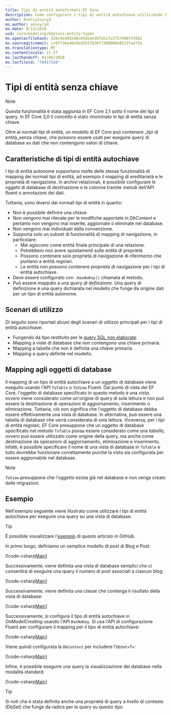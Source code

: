 ```yaml
---
title: Tipi di entità autofirmati-EF Core
description: Come configurare i tipi di entità autochiave utilizzando Entity Framework Core
author: AndriySvyryd
ms.author: ansvyryd
ms.date: 9/13/2019
uid: core/modeling/keyless-entity-types
ms.openlocfilehash: 520c9ed93240c05deee36fa527a3757490fd7082
ms.sourcegitcommit: cc0ff36e46e9ed3527638f7208000e8521faef2e
ms.translationtype: MT
ms.contentlocale: it-IT
ms.lasthandoff: 03/06/2020
ms.locfileid: "78417316"
---
```

# <a name="keyless-entity-types"></a>Tipi di entità senza chiave

> [!NOTE]
> Questa funzionalità è stata aggiunta in EF Core 2,1 sotto il nome dei tipi di query. In EF Core 3,0 il concetto è stato rinominato in tipi di entità senza chiave.

Oltre ai normali tipi di entità, un modello di EF Core può contenere _tipi di entità_senza chiave, che possono essere usati per eseguire query di database su dati che non contengono valori di chiave.

## <a name="keyless-entity-types-characteristics"></a>Caratteristiche di tipi di entità autochiave

I tipi di entità autonome supportano molte delle stesse funzionalità di mapping dei normali tipi di entità, ad esempio il mapping di ereditarietà e le proprietà di navigazione. In archivi relazionali, è possibile configurare le oggetti di database di destinazione e le colonne tramite metodi dell'API fluent o annotazioni dei dati.

Tuttavia, sono diversi dai normali tipi di entità in quanto:

- Non è possibile definire una chiave.
- Non vengono mai rilevate per le modifiche apportate in _DbContext_ e pertanto non vengono mai inserite, aggiornate o eliminate nel database.
- Non vengono mai individuati dalla convenzione.
- Supporta solo un subset di funzionalità di mapping di navigazione, in particolare:
  - Mai agiscono come entità finale principale di una relazione.
  - Potrebbero non avere spostamenti sulle entità di proprietà
  - Possono contenere solo proprietà di navigazione di riferimento che puntano a entità regolari.
  - Le entità non possono contenere proprietà di navigazione per i tipi di entità autochiave.
- Deve essere configurato con `.HasNoKey()` chiamata al metodo.
- Può essere mappato a una _query di definizione_. Una query di definizione è una query dichiarata nel modello che funge da origine dati per un tipo di entità autonome.

## <a name="usage-scenarios"></a>Scenari di utilizzo

Di seguito sono riportati alcuni degli scenari di utilizzo principali per i tipi di entità autochiave:

- Fungendo da tipo restituito per le [query SQL non elaborate](xref:core/querying/raw-sql).
- Mapping a viste di database che non contengono una chiave primaria.
- Mapping a tabelle che non è definita una chiave primaria.
- Mapping a query definite nel modello.

## <a name="mapping-to-database-objects"></a>Mapping agli oggetti di database

Il mapping di un tipo di entità autochiave a un oggetto di database viene eseguito usando l'API `ToTable` o `ToView` Fluent. Dal punto di vista del EF Core, l'oggetto di database specificato in questo metodo è una _vista_, ovvero viene considerato come un'origine di query di sola lettura e non può essere la destinazione di operazioni di aggiornamento, inserimento o eliminazione. Tuttavia, ciò non significa che l'oggetto di database debba essere effettivamente una vista di database. In alternativa, può essere una tabella di database che verrà considerata di sola lettura. Viceversa, per i tipi di entità regolari, EF Core presuppone che un oggetto di database specificato nel metodo `ToTable` possa essere considerato come una _tabella_, ovvero può essere utilizzato come origine della query, ma anche come destinazione da operazioni di aggiornamento, eliminazione e inserimento. Infatti, è possibile specificare il nome di una vista di database in `ToTable` e tutto dovrebbe funzionare correttamente purché la vista sia configurata per essere aggiornabile nel database.

> [!NOTE]
> `ToView` presuppone che l'oggetto esista già nel database e non venga creato dalle migrazioni.

## <a name="example"></a>Esempio

Nell'esempio seguente viene illustrato come utilizzare i tipi di entità autochiave per eseguire una query su una vista di database.

> [!TIP]
> È possibile visualizzare l'[esempio](https://github.com/dotnet/EntityFramework.Docs/tree/master/samples/core/KeylessEntityTypes) di questo articolo in GitHub.

In primo luogo, definiamo un semplice modello di post di Blog e Post:

[!code-csharp[Main](../../../samples/core/KeylessEntityTypes/Program.cs#Entities)]

Successivamente, viene definita una vista di database semplici che ci consentirà di eseguire una query il numero di post associati a ciascun blog:

[!code-csharp[Main](../../../samples/core/KeylessEntityTypes/Program.cs#View)]

Successivamente, viene definita una classe che contenga il risultato della vista di database:

[!code-csharp[Main](../../../samples/core/KeylessEntityTypes/Program.cs#KeylessEntityType)]

Successivamente, si configura il tipo di entità autochiave in _OnModelCreating_ usando l'API `HasNoKey`.
Si usa l'API di configurazione Fluent per configurare il mapping per il tipo di entità autochiave:

[!code-csharp[Main](../../../samples/core/KeylessEntityTypes/Program.cs#Configuration)]

Viene quindi configurata la `DbContext` per includere l'`DbSet<T>`:

[!code-csharp[Main](../../../samples/core/KeylessEntityTypes/Program.cs#DbSet)]

Infine, è possibile eseguire una query la visualizzazione del database nella modalità standard:

[!code-csharp[Main](../../../samples/core/KeylessEntityTypes/Program.cs#Query)]

> [!TIP]
> Si noti che è stata definita anche una proprietà di query a livello di contesto (DbSet) che funge da radice per le query su questo tipo.
